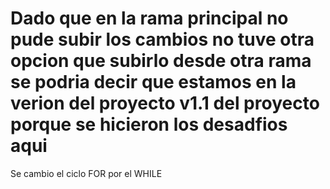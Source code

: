 <h1>Dado que en la rama principal no pude subir los cambios no tuve otra opcion que subirlo desde otra rama se podria decir que estamos en la verion del proyecto v1.1 del proyecto porque se hicieron los desadfios aqui</h1>
Se cambio el ciclo FOR por el WHILE
